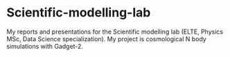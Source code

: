# Scientific-modelling-lab
My reports and presentations for the Scientific modelling lab (ELTE, Physics MSc, Data Science specialization).
My project is cosmological N body simulations with Gadget-2.
